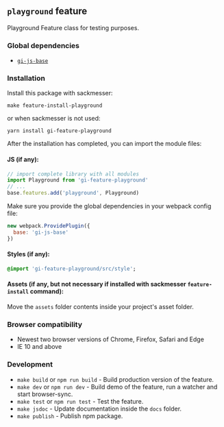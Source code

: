 ## `playground` feature

Playground Feature class for testing purposes.

### Global dependencies

* [`gi-js-base`](https://github.com/Goldinteractive/js-base)

### Installation

Install this package with sackmesser:

    make feature-install-playground

or when sackmesser is not used:

    yarn install gi-feature-playground

After the installation has completed, you can import the module files:

#### JS (if any):

```javascript
// import complete library with all modules
import Playground from 'gi-feature-playground'
// ...
base.features.add('playground', Playground)
```

Make sure you provide the global dependencies in your webpack config file:

```javascript
new webpack.ProvidePlugin({
  base: 'gi-js-base'
})
```

#### Styles (if any):

```sass
@import 'gi-feature-playground/src/style';
```

#### Assets (if any, but not necessary if installed with sackmesser `feature-install` command):

Move the `assets` folder contents inside your project's asset folder.

### Browser compatibility

* Newest two browser versions of Chrome, Firefox, Safari and Edge
* IE 10 and above

### Development

* `make build` or `npm run build` - Build production version of the feature.
* `make dev` or `npm run dev` - Build demo of the feature, run a watcher and start browser-sync.
* `make test` or `npm run test` - Test the feature.
* `make jsdoc` - Update documentation inside the `docs` folder.
* `make publish` - Publish npm package.
